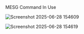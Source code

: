 


MESG Command In Use

![Screenshot 2025-06-28 154609](https://github.com/user-attachments/assets/1f14382a-47e0-44dc-bf45-01e5836f668f)


![Screenshot 2025-06-28 154619](https://github.com/user-attachments/assets/157341b2-c2fe-4549-9f6c-3c19ae42683e)

